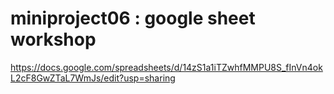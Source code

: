 # miniproject06 : google sheet workshop

https://docs.google.com/spreadsheets/d/14zS1a1iTZwhfMMPU8S_fInVn4okL2cF8GwZTaL7WmJs/edit?usp=sharing
